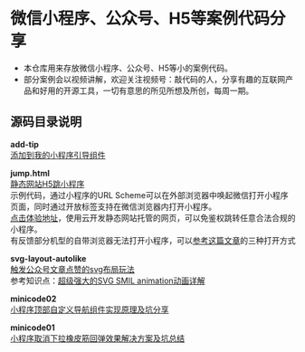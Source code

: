 
# 微信小程序、公众号、H5等案例代码分享
- 本仓库用来存放微信小程序、公众号、H5等小的案例代码。
- 部分案例会以视频讲解，欢迎关注视频号：敲代码的人，分享有趣的互联网产品和好用的开源工具，一切有意思的所见所想及所创，每周一期。


## 源码目录说明

**add-tip**   
[添加到我的小程序引导组件](https://developers.weixin.qq.com/community/develop/article/doc/000c8aa5ca81f8d929db82e6158c13)

**jump.html**    
[静态网站H5跳小程序](https://developers.weixin.qq.com/community/develop/article/doc/000c4af4d70330ce498b5149a53413)     
示例代码，通过小程序的URL Scheme可以在外部浏览器中唤起微信打开小程序页面，同时通过开放标签支持在微信浏览器内打开小程序。  
[点击体验地址](https://focusnow-0ggaco3y828a369d-1253255428.tcloudbaseapp.com/jump.html)，使用云开发静态网站托管的网页，可以免鉴权跳转任意合法合规的小程序。  
有反馈部分机型的自带浏览器无法打开小程序，可以[参考这篇文章](https://developers.weixin.qq.com/community/develop/article/doc/0002066b418608900f8b185685b413)的三种打开方式

**svg-layout-autolike**    
[触发公众号文章点赞的svg布局玩法](https://mp.weixin.qq.com/s/E1rZGW4g_Tyf7ujuhoG1VA)     
参考知识点：[超级强大的SVG SMIL animation动画详解](https://www.zhangxinxu.com/wordpress/2014/08/so-powerful-svg-smil-animation/comment-page-2/)


**minicode02**    
[小程序顶部自定义导航组件实现原理及坑分享](https://developers.weixin.qq.com/community/develop/article/doc/00048e5ed784b037b959757385b413)


**minicode01**    
[小程序取消下拉橡皮筋回弹效果解决方案及坑总结](https://developers.weixin.qq.com/community/develop/article/doc/000c4e2e3446e8243739e441051013)

